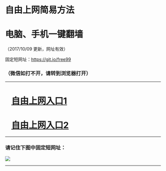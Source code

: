 ﻿# 自由上网简易方法

# 电脑、手机一键翻墙

（2017/10/09 更新，网址有效）

固定短网址：https://git.io/free99

### （微信如打不开，请转到浏览器打开）


***





# &nbsp;&nbsp; <a href="http://ft2389826371.fwq-tz-1001.info/fwqtz01.html?t=100900132756 " target="_blank">自由上网入口1</a>
# &nbsp;&nbsp; <a href="http://ft2952523144.fwq-tz-1002.info/fwqtz02.html?t=100900128249 " target="_blank">自由上网入口2</a>
***

### 请记住下图中固定短网址：

<img src="https://s3-us-west-2.amazonaws.com/fwq-1001/yjfq-20170905okok.png" /> 


***

